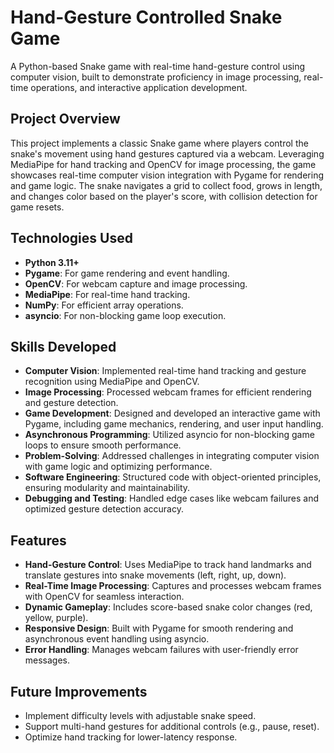# Hand-Gesture Controlled Snake Game

A Python-based Snake game with real-time hand-gesture control using computer vision, built to demonstrate proficiency in image processing, real-time operations, and interactive application development.

## Project Overview

This project implements a classic Snake game where players control the snake's movement using hand gestures captured via a webcam. Leveraging MediaPipe for hand tracking and OpenCV for image processing, the game showcases real-time computer vision integration with Pygame for rendering and game logic. The snake navigates a grid to collect food, grows in length, and changes color based on the player's score, with collision detection for game resets.

## Technologies Used

- **Python 3.11+**
- **Pygame**: For game rendering and event handling.
- **OpenCV**: For webcam capture and image processing.
- **MediaPipe**: For real-time hand tracking.
- **NumPy**: For efficient array operations.
- **asyncio**: For non-blocking game loop execution.

## Skills Developed

- **Computer Vision**: Implemented real-time hand tracking and gesture recognition using MediaPipe and OpenCV.
- **Image Processing**: Processed webcam frames for efficient rendering and gesture detection.
- **Game Development**: Designed and developed an interactive game with Pygame, including game mechanics, rendering, and user input handling.
- **Asynchronous Programming**: Utilized asyncio for non-blocking game loops to ensure smooth performance.
- **Problem-Solving**: Addressed challenges in integrating computer vision with game logic and optimizing performance.
- **Software Engineering**: Structured code with object-oriented principles, ensuring modularity and maintainability.
- **Debugging and Testing**: Handled edge cases like webcam failures and optimized gesture detection accuracy.

## Features

- **Hand-Gesture Control**: Uses MediaPipe to track hand landmarks and translate gestures into snake movements (left, right, up, down).
- **Real-Time Image Processing**: Captures and processes webcam frames with OpenCV for seamless interaction.
- **Dynamic Gameplay**: Includes score-based snake color changes (red, yellow, purple).
- **Responsive Design**: Built with Pygame for smooth rendering and asynchronous event handling using asyncio.
- **Error Handling**: Manages webcam failures with user-friendly error messages.

## Future Improvements

- Implement difficulty levels with adjustable snake speed.
- Support multi-hand gestures for additional controls (e.g., pause, reset).
- Optimize hand tracking for lower-latency response.